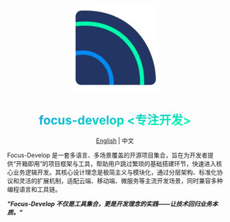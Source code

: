 # <p align="center"><img src="./资源/logo.png" width="200"></p>

<h1 align="center" 
style="background: linear-gradient(170deg, #0289F4, #00FCAA 85%, #0289F4 100%);   
-webkit-background-clip: text;
    -webkit-text-fill-color: transparent;
    background-clip: text;
    text-fill-color: transparent;">focus-develop <专注开发>
</h1>

<p align="center"><a href="README-en.md">English</a> | 中文</p>

Focus-Develop
是一套多语言、多场景覆盖的开源项目集合，旨在为开发者提供“开箱即用”的项目框架与工具，帮助用户跳过繁琐的基础搭建环节，快速进入核心业务逻辑开发。其核心设计理念是​​极简主义​​与​​模块化​​，通过分层架构、标准化协议和灵活的扩展机制，适配云端、移动端、微服务等主流开发场景，同时兼容多种编程语言和工具链。

***"Focus-Develop 不仅是工具集合，更是开发理念的实践——让技术回归业务本质。"***
